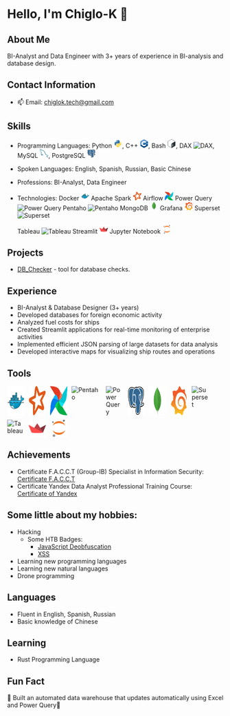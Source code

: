 # Hello, I'm Chiglo-K 👋

## About Me
BI-Analyst and Data Engineer with 3+ years of experience in BI-analysis and database design.

## Contact Information
- 📫 Email: chiglok.tech@gmail.com

## Skills
- Programming Languages: Python <img src="https://raw.githubusercontent.com/devicons/devicon/master/icons/python/python-original.svg" alt="Python" width="20px">, C++ <img src="https://raw.githubusercontent.com/devicons/devicon/master/icons/cplusplus/cplusplus-original.svg" alt="C++" width="20px">, Bash <img src="https://raw.githubusercontent.com/devicons/devicon/master/icons/bash/bash-original.svg" alt="Bash" width="20px">, DAX <img src="https://logowik.com/content/uploads/images/dax7506.logowik.com.webp" alt="DAX" width="20px">, MySQL <img src="https://raw.githubusercontent.com/devicons/devicon/master/icons/mysql/mysql-original.svg" alt="MySQL" width="20px">, PostgreSQL <img src="https://raw.githubusercontent.com/devicons/devicon/master/icons/postgresql/postgresql-original.svg" alt="PostgreSQL" width="20px">
- Spoken Languages: English, Spanish, Russian, Basic Chinese
- Professions: BI-Analyst, Data Engineer
- Technologies:
    Docker <img src="https://raw.githubusercontent.com/devicons/devicon/master/icons/docker/docker-original.svg" alt="Docker" width="20px">
    Apache Spark <img src="https://raw.githubusercontent.com/devicons/devicon/master/icons/apachespark/apachespark-original.svg" alt="ApacheSpark" width="20px">
    Airflow <img src="https://raw.githubusercontent.com/devicons/devicon/master/icons/apacheairflow/apacheairflow-original.svg" alt="Airflow" width="20px">
    Power Query <img src="https://upload.wikimedia.org/wikipedia/commons/thumb/c/cf/New_Power_BI_Logo.svg/600px-New_Power_BI_Logo.svg.png?20210102182532" alt="Power Query" width="20px">
    Pentaho <img src="https://cdn.freelogovectors.net/wp-content/uploads/2018/06/pentaho-logo.png" alt="Pentaho" width="60px">
    MongoDB <img src="https://raw.githubusercontent.com/devicons/devicon/master/icons/mongodb/mongodb-original.svg" alt="MongoDB" width="20px">
    Grafana <img src="https://raw.githubusercontent.com/devicons/devicon/master/icons/grafana/grafana-original.svg" alt="Grafana" width="20px">
    Superset <img src="https://encrypted-tbn0.gstatic.com/images?q=tbn:ANd9GcR3p-kGkr1Z77BI7eSTOMPwPA7WJuvxINEYUg&s" alt="Superset" width="20px">
    
    Tableau <img src="https://encrypted-tbn0.gstatic.com/images?q=tbn:ANd9GcQr9CDjV9OYKhZgwM7vMHOWxilbZgaP_QAocw&s" alt="Tableau" width="20px">
    Streamlit <img src="https://raw.githubusercontent.com/devicons/devicon/master/icons/streamlit/streamlit-original.svg" alt="Streamlit" width="20px">
    Jupyter Notebook <img src="https://raw.githubusercontent.com/devicons/devicon/master/icons/jupyter/jupyter-original.svg" alt="Jupyter" width="20px">


## Projects
- [DB_Checker](https://github.com/chiglo-k/DB_Checker/tree/main) - tool for database checks.

## Experience
  - BI-Analyst & Database Designer (3+ years)
  - Developed databases for foreign economic activity
  - Analyzed fuel costs for ships
  - Created Streamlit applications for real-time monitoring of enterprise activities
  - Implemented efficient JSON parsing of large datasets for data analysis
  - Developed interactive maps for visualizing ship routes and operations

## Tools
<div style="display: flex; flex-wrap: wrap; gap: 10px;">
  <img src="https://raw.githubusercontent.com/devicons/devicon/master/icons/docker/docker-original.svg" alt="Docker" width="40px">
  <img src="https://raw.githubusercontent.com/devicons/devicon/master/icons/apachespark/apachespark-original.svg" alt="ApacheSpark" width="40px">
  <img src="https://raw.githubusercontent.com/devicons/devicon/master/icons/apacheairflow/apacheairflow-original.svg" alt="Airflow" width="40px">
  <img src="https://cdn.freelogovectors.net/wp-content/uploads/2018/06/pentaho-logo.png" alt="Pentaho" width="70px">
  <img src="https://upload.wikimedia.org/wikipedia/commons/thumb/c/cf/New_Power_BI_Logo.svg/600px-New_Power_BI_Logo.svg.png?20210102182532" alt="Power Query" width="40px">
  <img src="https://raw.githubusercontent.com/devicons/devicon/master/icons/postgresql/postgresql-original.svg" alt="PostgreSQL" width="40px">
  <img src="https://raw.githubusercontent.com/devicons/devicon/master/icons/mongodb/mongodb-original.svg" alt="MongoDB" width="40px">
  <img src="https://raw.githubusercontent.com/devicons/devicon/master/icons/grafana/grafana-original.svg" alt="Grafana" width="40px">
  <img src="https://encrypted-tbn0.gstatic.com/images?q=tbn:ANd9GcR3p-kGkr1Z77BI7eSTOMPwPA7WJuvxINEYUg&s" alt="Superset" width="40px">
  <img src="https://encrypted-tbn0.gstatic.com/images?q=tbn:ANd9GcQr9CDjV9OYKhZgwM7vMHOWxilbZgaP_QAocw&s" alt="Tableau" width="40px">
  <img src="https://raw.githubusercontent.com/devicons/devicon/master/icons/streamlit/streamlit-original.svg" alt="Streamlit" width="40px">
  <img src="https://raw.githubusercontent.com/devicons/devicon/master/icons/jupyter/jupyter-original.svg" alt="Jupyter" width="40px">
</div>

## Achievements

- Certificate F.A.C.C.T (Group-IB) Specialist in Information Security: [Certificate F.A.C.C.T](https://drive.google.com/file/d/15EZCnlwkLAUlF_qKmlPuE84emaivkpvA/view?usp=sharing)
- Certificate Yandex Data Analyst Professional Training Course: [Certificate of Yandex](https://drive.google.com/file/d/1I6UAwpF_ZA3gSFuUnytxE4QNhvxnXQyM/view?usp=sharing)


## Some little about my hobbies:
- Hacking
  - Some HTB Badges:
    - [JavaScript Deobfuscation](https://academy.hackthebox.com/achievement/badge/76fdbaa0-277c-11ee-acfc-bea50ffe6cb4)
    - [XSS](https://academy.hackthebox.com/achievement/badge/2f64fd1e-60ef-11ee-aac4-bea50ffe6cb4)
- Learning new programming languages
- Learning new natural languages
- Drone programming

## Languages
- Fluent in English, Spanish, Russian
- Basic knowledge of Chinese

## Learning
- Rust Programming Language

## Fun Fact
🎉 Built an automated data warehouse that updates automatically using Excel and Power Query💪
